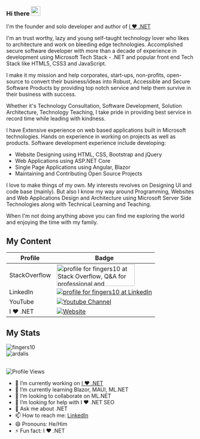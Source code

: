 ### Hi there <img src="https://media.giphy.com/media/hvRJCLFzcasrR4ia7z/giphy.gif" width="25px">

I'm the founder and solo developer and author of [I ❤️ .NET](https://ilovedotnet.org)

I'm an trust worthy, lazy and young self-taught technology lover who likes to architecture and work on bleeding edge technologies. Accomplished secure software developer with more than a decade of experience in development using Microsoft Tech Stack - .NET and popular front end Tech Stack like HTML5, CSS3 and JavaScript.

I make it my mission and help corporates, start-ups, non-profits, open-source to convert their business/ideas into Robust, Accessible and Secure Software Products by providing top notch service and help them survive in their business with success.

Whether it's Technology Consultation, Software Development, Solution Architecture, Technology Teaching, I take pride in providing best service in record time while leading with kindness.

I have Extensive experience on web based applications built in Microsoft technologies. Hands on experience in working on projects as well as products. Software development experience include developing:

- Website Designing using HTML, CSS, Bootstrap and jQuery
- Web Applications using ASP.NET Core
- Single Page Applications using Angular, Blazor
- Maintaining and Contributing Open Source Projects

I love to make things of my own. My interests revolves on Designing UI and code base (mainly). But also I know my way around Programming, Websites and Web Applications Design and Architecture using Microsoft Server Side Technologies along with Technical Learning and Teaching.

When I'm not doing anything above you can find me exploring the world and enjoying the time with my family.

## My Content
|Profile      |Badge|
|-------------|-----|
|StackOverflow|<a href="https://stackoverflow.com/users/10851213/fingers10"><img src="https://stackoverflow.com/users/flair/10851213.png" width="208" height="58" alt="profile for fingers10 at Stack Overflow, Q&amp;A for professional and enthusiast programmers" title="profile for fingers10 at Stack Overflow, Q&amp;A for professional and enthusiast programmers"></a>|
|LinkedIn     |<a href="https://www.linkedin.com/in/fingers10"><img src="https://user-images.githubusercontent.com/43729469/141690762-9e79462c-70be-4339-a76e-e25e2e42ad4d.png" alt="profile for fingers10 at LinkedIn" title="profile for fingers10 at LinkedIn"></a>|
|YouTube      |[![Youtube Channel](https://img.shields.io/website?label=I%20%E2%9D%A4%EF%B8%8F%20.NET&color=blueviolet&style=for-the-badge&url=https%3A%2F%2Fwww.youtube.com%2Fchannel%2FUCOS3wCw7SVXjXXffMPqid7A)](https://www.youtube.com/channel/UCOS3wCw7SVXjXXffMPqid7A)|
|I ❤️ .NET      |[![Website](https://img.shields.io/website?label=ILoveDotNet.org&style=for-the-badge&url=https%3A%2F%2Filovedotnet.org)](https://ilovedotnet.org)|

## My Stats
<img  src="https://github-readme-stats.vercel.app/api?username=fingers10&count_private=true&show_icons=true&theme=dark" alt="fingers10" />
  
<div>
  <img align="center" src="https://github-readme-stats.vercel.app/api/top-langs/?username=ardalis&layout=compact&hide=html&theme=dark" alt="ardalis" />
<div/>
<br />

![Profile Views](https://komarev.com/ghpvc/?username=fingesr10&style=flat-square&color=red)

- 🔭 I’m currently working on [I ❤️ .NET](https://www.ilovedotnet.org)
- 🌱 I’m currently learning Blazor, MAUI, ML.NET
- 👯 I’m looking to collaborate on ML.NET
- 🤔 I’m looking for help with I ❤️ .NET SEO
- 💬 Ask me about .NET
- 📫 How to reach me: [LinkedIn](https://www.linkedin.com/in/fingers10)
- 😄 Pronouns: He/Him
- ⚡ Fun fact: I ❤️ .NET

